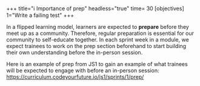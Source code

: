 +++
title="ℹ️ Importance of prep"
headless="true"
time= 30
[objectives]
    1="Write a failing test"
+++

In a flipped learning model, learners are expected to **prepare** before they meet up as a community.
Therefore, regular preparation is essential for our community to self-educate together. In each sprint week in a module, we expect trainees to work on the prep section beforehand to start building their own understanding before the in-person session.

Here is an example of prep from JS1 to gain an example of what trainees will be expected to engage with before an in-person session: https://curriculum.codeyourfuture.io/js1/sprints/1/prep/
